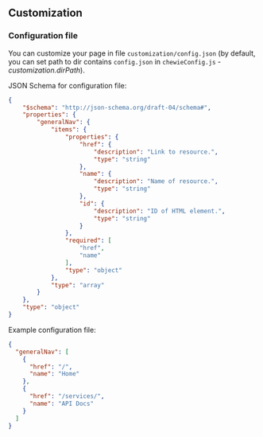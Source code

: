 ## Customization

### Configuration file

You can customize your page in file `customization/config.json` (by default, you can set path to dir contains `config.json` in `chewieConfig.js` - *customization.dirPath*).

JSON Schema for configuration file:

```json
{
    "$schema": "http://json-schema.org/draft-04/schema#",
    "properties": {
        "generalNav": {
            "items": {
                "properties": {
                    "href": {
                        "description": "Link to resource.",
                        "type": "string"
                    },
                    "name": {
                        "description": "Name of resource.",
                        "type": "string"
                    },
                    "id": {
                        "description": "ID of HTML element.",
                        "type": "string"
                    }
                },
                "required": [
                    "href",
                    "name"
                ],
                "type": "object"
            },
            "type": "array"
        }
    },
    "type": "object"
}
```

Example configuration file:

```json
{
  "generalNav": [
    {
      "href": "/",
      "name": "Home"
    },
    {
      "href": "/services/",
      "name": "API Docs"
    }
  ]
}
```
